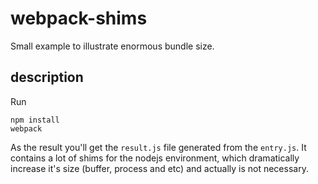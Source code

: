 webpack-shims
=============

Small example to illustrate enormous bundle size.


## description

Run

```
npm install
webpack
```

As the result you'll get the `result.js` file generated from the `entry.js`. It contains a lot of shims for the nodejs environment, which dramatically increase it's size (buffer, process and etc) and actually is not necessary.
